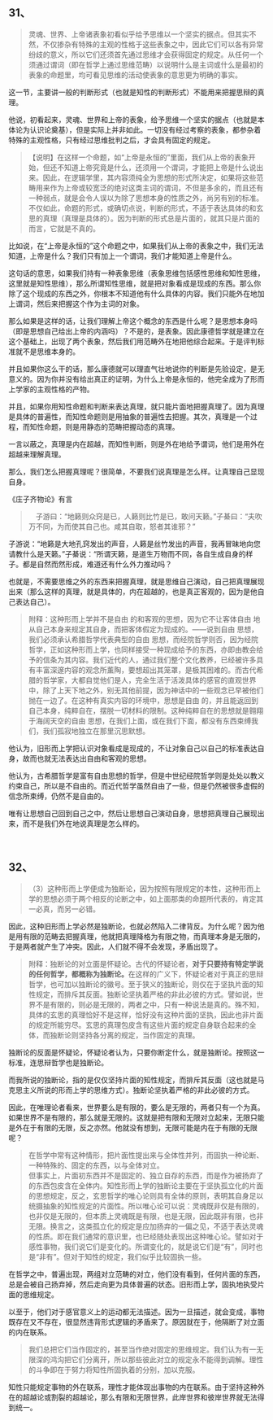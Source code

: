 <h2>31、</h2><blockquote>灵魂、世界、上帝诸表象初看似乎给予思维以一个坚实的据点。但其实不然，不仅掺杂有特殊的主观的性格于这些表象之中，因此它们可以各有异常纷歧的意义，所以它们还须首先通过思维才会获得固定的规定。从任何一个须通过谓词（即在哲学上通过思维范畴）以说明什么是主词或什么是最初的表象的命题里，均可看见思维的活动使表象的意思更为明确的事实。</blockquote><p>这一节，主要讲一般的判断形式（也就是知性的判断形式）不能用来把握思辩的真理。</p><p>他说，初看起来，灵魂、世界和上帝的表象，给予思维一个坚实的据点（也就是本体论为认识论奠基），但是实际上并非如此。一切没有经过考察的表象，都参杂着特殊的主观性格，只有经过思维批判之后，才会具有固定的规定。</p><blockquote>【说明】在这样一个命题，如“上帝是永恒的”里面，我们从上帝的表象开始，但还不知道上帝究竟是什么，还须用一个谓词，才能把上帝是什么说出来。因此，在逻辑学里，其内容须纯全为思想的形式所决定，如果将这些范畴用来作为上帝或较宽泛的绝对这类主词的谓词，不但是多余的，而且还有一种弱点，就是会令人误以为除了思想本身的性质之外，尚另有别的标准。不仅如此，命题的形式，或确切点说，判断的形式，不适于表达具体的和玄思的真理（真理是具体的）。因为判断的形式总是片面的，就其只是片面的而言，它就是不真的。</blockquote><p>比如说，在“上帝是永恒的”这个命题之中，如果我们从上帝的表象之中，我们无法知道，上帝是什么？我们只有加上一个谓词，我们才能知道上帝是什么。</p><p>这句话的意思，如果我们持有一种表象思维（表象思维包括感性思维和知性思维，这里就是知性思维），那么所谓知性思维，就是把对象看成是现成的东西。那么你除了这个现成的东西之外，你根本不知道他有什么具体的内容。我们只能外在地加上谓词，然后来把握这个作为主词的对象。</p><p>那么如果是这样的话，让我们理解上帝这个概念的东西是什么呢？是思想本身吗（即是思想自己给出上帝的内涵吗）？不是的，是表象。因此康德哲学就是建立在这个基础上，出现了两个表象，然后我们用范畴外在地把他综合起来。于是评判标准就不是思维本身的。</p><p>并且如果你这么干的话，那么康德就可以理直气壮地说你的判断是先验设定，是无意义的。因为你并没有给出真正的证明，为什么上帝是永恒的，他完全成为了形而上学家的主观性格的产物。</p><p>并且，如果你用知性命题和判断来表达真理，就只能片面地把握真理了。因为真理是具体的普遍性，而知性命题则是用抽象的普遍性去把握。其次，真理是一个过程，而知性命题，则是用静态的范畴把握动态的真理。</p><p>一言以蔽之，真理是内在超越，而知性判断，则是外在地给予谓词，他们是用外在超越来理解真理。</p><p>那么，我们怎么把握真理呢？很简单，不要我们说真理是怎么样。让真理自己显现自身。</p><p>《庄子齐物论》有言</p><blockquote>　子游曰：“地籁则众窍是已，人籁则比竹是已，敢问天籁。”子綦曰：“夫吹万不同，为而使其自己也。咸其自取，怒者其谁邪？”</blockquote><p>子游说：“地籁是大地孔窍发出的声音，人籁是丝竹发出的声音，我再冒昧地向您请教什么是天籁。”子綦说：“所谓天籁，是道生万物而不同，各自生成自身的样子。都是自然而然形成，难道还有什么外力推动吗？</p><p>也就是，不需要思维之外的东西来把握真理，就是思维自己演动，自己把真理展现出来（那么这样的真理，就是具体的，内在超越的，也是真正客观的，因为是他自己表达自己）。</p><blockquote>附释：这种形而上学并不是自由 的和客观的思想，因为它不让客体自由 地从自己本身来规定其自身，而把客体假定为现成的。——说到自由 思想，我们必须承认希腊哲学代表典型的自由 思想，而经院哲学则否，因为经院哲学，正如这种形而上学，也同样接受一种现成给予的东西，亦即由教会给予的信条为其内容。我们近代的人，通过我们整个文化教养，已经被许多具有丰富深邃内容的观念所薰陶，要想超出其笼罩，是极其困难的。而古代希腊的哲学家，大都自觉他们是人，完全生活于活泼具体的感官的直观世界中，除了上天下地之外，别无其他前提，因为神话中的一些观念已早被他们抛在一边了。在这种有真实内容的环境中，思想是自由 的，并且能返回到自己本身，纯粹自在，摆脱一切材料的限制。这种纯粹自在的思想就是翱翔于海阔天空的自由 思想，在我们上面，或在我们下面，都没有东西束缚我们，我们孤寂地独立在那里沉思默想。</blockquote><p>他认为，旧形而上学把认识对象看成是现成的，不让对象自己以自己的标准表达自身，故而也就无法表达出自由和客观的思想。</p><p>他认为，古希腊哲学是富有自由思想的哲学，但是中世纪经院哲学则是处处以教义约束自己，所以是不自由的。而近代哲学虽然自由了一些，但是仍然被很多虚假的信念所束缚，仍然不是自由的。</p><p>唯有让思想自己回到自己之中，然后让思想自己演动自身，思想把真理自己展现出来，而不是我们外在地说真理是怎么样的。</p><p><br></p><h2>32、</h2><blockquote>（3）这种形而上学便成为独断论，因为按照有限规定的本性，这种形而上学的思想必须于两个相反的论断之中，如上面那类的命题所代表的，肯定其一必真，而另一必错。</blockquote><p>因此，这种旧形而上学必然是独断论，也就必然陷入二律背反。为什么呢？因为他是用有限的范畴去把握真理，他就把真理降格为有限之物，而真理本身是无限的，于是两者就产生了冲突。因此，人们就不得不会发现，矛盾出现了。</p><blockquote>附释：独断论的对立面是怀疑论。古代的怀疑论者，<b>对于只要持有特定学说的任何哲学，都概称为独断论。</b>在这样的广义下，怀疑论者对于真正的思辩哲学，也可加以独断论的徽号。至于狭义的独断论，则仅在于坚执片面的知性规定，而排斥其反面。独断论坚执着严格的非此必彼的方式。譬如说，世界不是有限的，则必是无限的，两者之中，只有一种说法是真的。殊不知，具体的玄思的真理恰好不是这样，恰好没有这种片面的坚执，因此也非片面的规定所能穷尽。玄思的真理包皮含有这些片面的规定自身联合起来的全体，而独断论则坚持各分离的规定，当作固定的真理。</blockquote><p>独断论的反面是怀疑论，怀疑论者认为，只要你断定什么，就是独断论。按照这一标准，连思辩哲学也是独断论。</p><p>而我所说的独断论，指的是仅仅坚持片面的知性规定，而排斥其反面（这也就是马克思主义所说的形而上学的思维方式）。独断论坚执着严格的非此必彼的方式。</p><p>因此，在唯理论者看来，世界要么是有限的，要么是无限的，两者只有一个为真。如果世界不是有限的，那么就是无限的。这就是把有限和无限对立起来，无限只能是外在于有限的无限，反之亦然。他就没有想到，无限可能是内在于有限的无限呢？</p><blockquote>在哲学中常有这种情形，把片面性提出来与全体性并列，而固执一种论断、一种特殊的、固定的东西，以与全体对立。<br>但事实上，片面初东西并不是固定的、独立自存的东西，而是作为被扬弃了的东西包皮含在全体内。知性形而上学的独断论主要在于坚执孤立化的片面的思想规定，反之，玄思哲学的唯心论则具有全体的原则，表明其自身足以统摄抽象的知性规定的片面性。所以唯心论可以说：灵魂既非仅是有限的，也非仅是无限的，但本质上灵魂既是有限，也是无限，因此既非有限，也非无限。换言之，这类孤立化的规定是应加扬弃的一偏之见，不适于表达灵魂的性质。即在我们通常的意识里，也已经随处表现出这种唯心论。譬如对于感性事物，我们说它们是变化的。所谓变化的，就是说它们是“有”，同时也是“非有”。但对于知性的规定，我们似乎比较固执一些。</blockquote><p>在哲学之中，普遍出现，两组对立范畴的对立，他们没有看到，任何片面的东西，总是会被自己扬弃掉，然后走向更为具体普遍的状态。旧形而上学，固执地执受片面的思维规定。</p><p>以至于，他们对于感官意义上的运动都无法描述。因为一旦描述，就会变成，事物既存在又不存在，很显然违背形式逻辑的矛盾来了。原因就在于，他隔断了对立面的内在联系。</p><blockquote>我们总把它们当作固定的，甚至当作绝对固定的思维规定。我们认为有一无限深的鸿沟把它们分离开，所以那些彼此对立的规定永不能得到调解。理性的斗争即在于努力将知性所固执着的分别，加以克服。</blockquote><p>知性只能规定事物的外在联系，理性才能体现出事物的内在联系。由于坚持这种外在的超越论或割裂的超越论，那么有限和无限世界，此岸世界和彼岸世界就无法得到统一。</p><p></p>